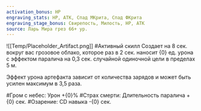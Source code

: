 ```yaml
---
activation_bonus: HP
engraving_stats: HP, АТК, Спад МКрита, Спад ФКрита
engraving_stage_bonus: Свирепость, Милость, HP, АТК
source: Ларь Мира грез 66+ ур.
---
```

![[Temp/Placeholder_Artifact.png]]
#Активный скилл
Создает на 8 сек. вокруг вас грозовое облако, которое раз в 2 сек. наносит {0} ед. урона с эффектом паралича на 0,3 сек. случайной одиночной цели в пределах 5 м. 

Эффект урона артефакта зависит от количества зарядов и может быть усилен максимум в 3,5 раза.

#Гром с небес: 
Урон +{0}%
#Страх смерти: 
Длительность паралича +{0} сек.
#Озарение: 
CD навыка -{0} сек.
